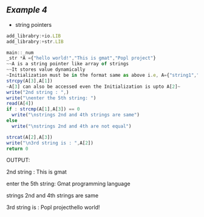 ## ***Example 4***

* string pointers 

```js
add_librabry:+io.LIB
add_librabry:+str.LIB

main::_num
_str *A ={"hello world!","This is gmat","Popl project"}
~~A is a string pointer like array of strings
~~It stores value dynamically
~Initialization must be in the format same as above i.e, A={"string1","string2",...."stringn"}~
strcpy(A[3],A[1])
~A[3] can also be accessed even the Initialization is upto A[2]~
write("2nd string : ",)
write("\nenter the 5th string: ")
read(A[4])
if : strcmp(A[1],A[3]) == 0
  write("\nstrings 2nd and 4th strings are same")
else
  write("\nstrings 2nd and 4th are not equal") 

strcat(A[2],A[3])
write("\n3rd string is : ",A[2])
return 0
```


OUTPUT:

2nd string : This is gmat 

enter the 5th string: Gmat programming language

strings 2nd and 4th strings are same

3rd string is : Popl projecthello world!


